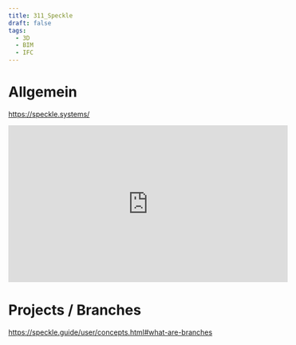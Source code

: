 ```yaml
---
title: 311_Speckle
draft: false
tags:
  - 3D
  - BIM
  - IFC
---
```

# Allgemein
 
https://speckle.systems/





<iframe width="560" height="315" src="https://www.youtube.com/embed/B9humiSpHzM?si=pN70b7tw9s85Nic7" title="YouTube video player" frameborder="0" allow="accelerometer; autoplay; clipboard-write; encrypted-media; gyroscope; picture-in-picture; web-share" referrerpolicy="strict-origin-when-cross-origin" allowfullscreen></iframe>


# Projects / Branches 



https://speckle.guide/user/concepts.html#what-are-branches